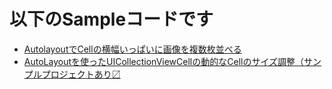 # 以下のSampleコードです
- [AutolayoutでCellの横幅いっぱいに画像を複数枚並べる](http://qiita.com/yo1106/items/96874b25c1597e247bf1)
- [AutoLayoutを使ったUICollectionViewCellの動的なCellのサイズ調整（サンプルプロジェクトあり〼](http://qiita.com/yo1106/items/29c7e9cad7b93f88830e)
